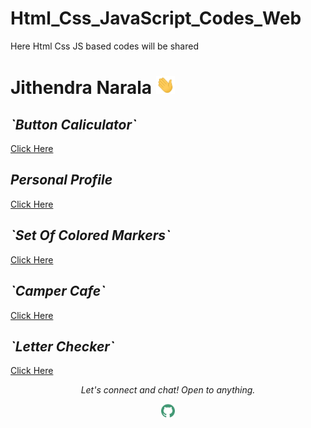 # Html_Css_JavaScript_Codes_Web
Here Html Css JS based codes will be shared
# Jithendra Narala <img src="https://github.com/NaralaJithendra/Html_Css_JavaScript_Codes_Web/blob/main/Button%20Caliculator/Hi.gif" width="30px">
<p align="center">
  <h2><i><b>`Button Caliculator`</i></b></h2>
  <a href="https://github.com/NaralaJithendra/Html_Css_JavaScript_Codes_Web/tree/main/Button%20Caliculator">
    <!--<img src="https://github.com/NaralaJithendra/Html_Css_JavaScript_Codes_Web/blob/main/Button%20Caliculator/Output.png" alt="Output" target="_blank" style="vertical-align:top margin:6px 4px" height="auto" width="auto">-->Click Here
  </a>
</p>
<p align="center">
  <h2><i><b>Personal Profile</i></b></h2>
  <a href="https://github.com/NaralaJithendra/Html_Css_JavaScript_Codes_Web/tree/main/Personal%20Profile">
    <!--<img src="https://github.com/NaralaJithendra/Html_Css_JavaScript_Codes_Web/blob/main/Personal%20Profile/output.png" alt="Output" target="_blank" style="vertical-align:top margin:6px 4px" height="auto" width="auto">-->Click Here
  </a>
</p>
<p align="center">
  <h2><i><b>`Set Of Colored Markers`</i></b></h2>
  <a href="https://github.com/NaralaJithendra/Html_Css_JavaScript_Codes_Web/tree/main/Set%20Of%20Colored%20Markers">
    <!--<img src="https://github.com/NaralaJithendra/Html_Css_JavaScript_Codes_Web/blob/main/Set%20Of%20Colored%20Markers/Output.png" alt="Output" target="_blank" style="vertical-align:top margin:6px 4px" height="auto" width="auto">-->Click Here
  </a>
</p>
<p align="center">
  <h2><i><b>`Camper Cafe`</i></b></h2>
  <a href="https://github.com/NaralaJithendra/Html_Css_JavaScript_Codes_Web/tree/main/Camper%20Cafe">
    <!--<img src="https://github.com/NaralaJithendra/Html_Css_JavaScript_Codes_Web/blob/main/Camper%20Cafe/Output.png" alt="Output" target="_blank" style="vertical-align:top margin:6px 4px" height="auto" width="auto">-->Click Here
  </a>
</p>
<p align="center">
  <h2><i><b>`Letter Checker`</i></b></h2>
  <a href="https://github.com/NaralaJithendra/Html_Css_JavaScript_Codes_Web/tree/main/Letter%20Checker">
    <!--<img src="https://github.com/NaralaJithendra/Html_Css_JavaScript_Codes_Web/blob/main/Letter%20Checker/Output.png" alt="Output" target="_blank" style="vertical-align:top margin:6px 4px" height="auto" width="auto">
    <img src="https://github.com/NaralaJithendra/Html_Css_JavaScript_Codes_Web/blob/main/Letter%20Checker/Output_Correct.png" alt="Output_Correct" target="_blank" style="vertical-align:top margin:6px 4px" height="auto" width="auto">
    <img src="https://github.com/NaralaJithendra/Html_Css_JavaScript_Codes_Web/blob/main/Letter%20Checker/Output_Alert.png" alt="Output_Alert" target="_blank" style="vertical-align:top margin:6px 4px" height="auto" width="auto">-->Click Here
  </a>
</p>
<p align="center">
  <i>Let's connect and chat! Open to anything.</i>
  <p align="center">
    <a href="https://github.com/NaralaJithendra"><img alt=" GitHub" width="22px" src="https://github.com/NaralaJithendra/Html_Css_JavaScript_Codes_Web/blob/main/Button%20Caliculator/github.svg" /></a>
    </p>
</p>

